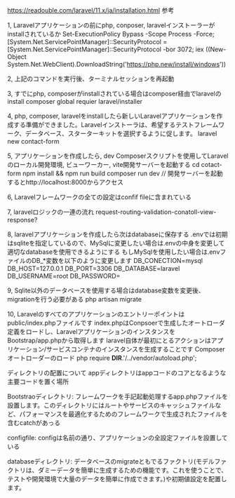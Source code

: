 https://readouble.com/laravel/11.x/ja/installation.html 参考

1, Laravelアプリケーションの前にphp, conposer, laravelインストーラーがinstallされているか
Set-ExecutionPolicy Bypass -Scope Process -Force; [System.Net.ServicePointManager]::SecurityProtocol = [System.Net.ServicePointManager]::SecurityProtocol -bor 3072; iex ((New-Object System.Net.WebClient).DownloadString('https://php.new/install/windows'))

2, 上記のコマンドを実行後、ターミナルセッションを再起動

3, すでにphp, composerがinstallされている場合はcomposer経由でlaravelのinstall
composer global requier laravel/installer

4, php, composer, laravelをinstallしたら新しいLaravelアプリケーションを作成する準備ができました。Laravelインストーラは、希望するテストフレームワーク、データベース、スターターキットを選択するように促します。
laravel new contact-form

5, アプリケーションを作成したら, dev Composerスクリプトを使用してLaravelのローカル開発環境, ビューワーカー, vite開発サーバーを起動する
cd cotact-form
npm install && npm run build
composer run dev      // 開発サーバーを起動するとhttp://localhost:8000からアクセス

6, Laravelフレームワークの全ての設定はconfif fileに含まれている

7, laravelロジックの一連の流れ
request-routing-validation-conatoll-view-response?

8, laravelアプリケーションを作成したら次はdatabaseに保存する
.envでは初期はsqliteを指定しているので、MySqlに変更したい場合は.envの中身を変更して適切なdatabaseを使用できるようにする
もしMySqlを使用したい場合は.envファイルのDB_*変数を以下のように変更します
DB_CONECTION=mysql
DB_HOST=127.0.0.1
DB_PORT=3306
DB_DATABASE=laravel
DB_USERNAME=root
DB_PASSWORD=

9, Sqlite以外のデータベースを使用する場合はdatabase変数を変更後、migrationを行う必要がある
php artisan migrate

10, Laravelのすべてのアプリケーションのエントリーポイントはpublic/index.phpファイルです
index.phpはConpsoerで生成したオートローダ定義をロードし、LaravelアプリケーションのインスタンスをBootstrap/app.phpから取得します
laravel自体が最初にとるアクションはアプリケーション/サービスコンテナのインスタンスを生成することです
Composerオートローダーのロード
php
require __DIR__.'/../vendor/autoload.php';


ディレクトリの配置について
appディレクトリはappコードのコアとなるような主要コードを置く場所

Bootstraoディレクトリ: フレームワークを手記起動処理するapp.phpファイルを設置します。このディレクトリにはルートやサービスのキャッシュファイルなど、パフォーマンスを最適化するためのフレームワークで生成されたファイルを含むcatchがあっる

configfile: configは名前の通り、アプリケーションの全設定ファイルを設置している

databaseディレクトリ: データベースのmigrateともでるファクトリ(モデルファクトリは、ダミーデータを簡単に生成するための機能です。これを使うことで、テストや開発環境で大量のデータを簡単に作成できます。)や初期値設定を配置します。

